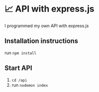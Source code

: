 # 📈 API with express.js

I programmed my own API with express.js

## Installation instructions

run `npm install`

## Start API

1. `cd /api`
2. run `nodemon index`
